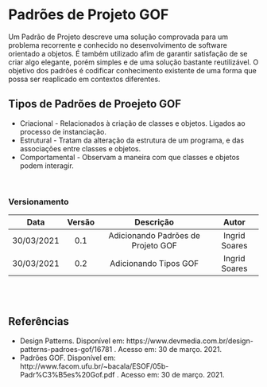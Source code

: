 # Padrões de Projeto GOF

Um Padrão de Projeto descreve uma solução comprovada para um problema recorrente e conhecido no desenvolvimento de software
orientado a objetos. É também utilizado afim de garantir satisfação de se criar algo elegante, porém simples e de uma solução bastante reutilizável. O objetivo dos padrões é codificar conhecimento
existente de uma forma que possa ser reaplicado em contextos diferentes.

## Tipos de Padrões de Proejeto GOF

* Criacional - Relacionados à criação de classes e objetos. Ligados ao processo de instanciação.
* Estrutural - Tratam da alteração da estrutura de um programa, e das associações entre classes e objetos. 
* Comportamental - Observam a maneira com que classes e objetos podem interagir.


<br>

 
### Versionamento

| Data | Versão | Descrição | Autor |
|:----:|:-----: |:---------:|:-----:|
| 30/03/2021 | 0.1 | Adicionando Padrões de Projeto GOF  | Ingrid Soares 
| 30/03/2021| 0.2 | Adicionando Tipos GOF | Ingrid Soares 
</br>

 
 <br>
 
## Referências

<ul>
<li>
Design Patterns. Disponível em: https://www.devmedia.com.br/design-patterns-padroes-gof/16781
 . Acesso em: 30 de março. 2021.
</li>
<li>
Padrões GOF. Disponível em:
http://www.facom.ufu.br/~bacala/ESOF/05b-Padr%C3%B5es%20Gof.pdf
 . Acesso em: 30 de março. 2021.
</li>
</ul>
